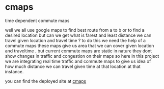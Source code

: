 # cmaps
time dependent commute maps

well we all use google maps to find best route from a to b or to find a desired location but can we get what is farest and least distance we can travel given location and travel time ? to do this we need the help of a commute maps these maps give us area that we can cover given location and traveltime . but current commute maps are static in nature they dont show changes in traffic and congestion on their maps so here in this project we are integrating real time traffic and commute maps to give us idea of how much distance we can travel given time at that location at that instance.

you can find the deployed site at <a href="https://cmaps.netlify.app">cmaps</a>
